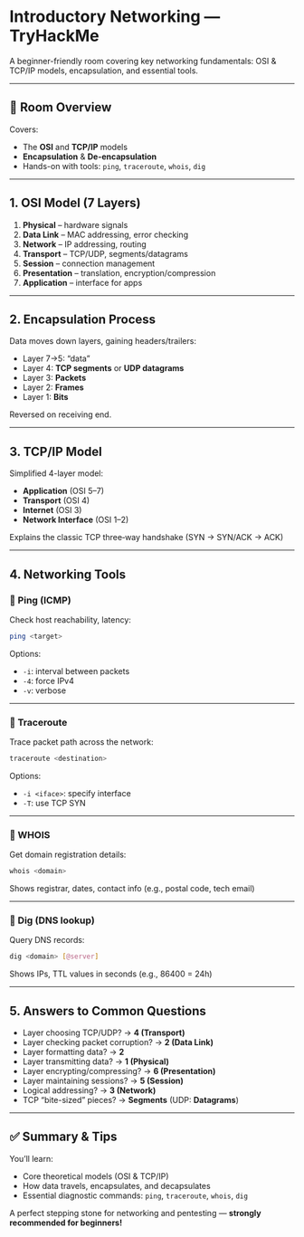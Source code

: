 
# Introductory Networking — TryHackMe

A beginner-friendly room covering key networking fundamentals: OSI & TCP/IP models, encapsulation, and essential tools.

---

## 🧩 Room Overview

Covers:

- The **OSI** and **TCP/IP** models
- **Encapsulation** & **De-encapsulation**
- Hands-on with tools: `ping`, `traceroute`, `whois`, `dig`

---

## 1. OSI Model (7 Layers)

1. **Physical** – hardware signals  
2. **Data Link** – MAC addressing, error checking  
3. **Network** – IP addressing, routing  
4. **Transport** – TCP/UDP, segments/datagrams  
5. **Session** – connection management  
6. **Presentation** – translation, encryption/compression  
7. **Application** – interface for apps

---

## 2. Encapsulation Process

Data moves down layers, gaining headers/trailers:

- Layer 7→5: “data”  
- Layer 4: **TCP segments** or **UDP datagrams**  
- Layer 3: **Packets**  
- Layer 2: **Frames**  
- Layer 1: **Bits**  

Reversed on receiving end.

---

## 3. TCP/IP Model

Simplified 4-layer model:

- **Application** (OSI 5–7)  
- **Transport** (OSI 4)  
- **Internet** (OSI 3)  
- **Network Interface** (OSI 1–2)

Explains the classic TCP three‑way handshake (SYN → SYN/ACK → ACK)

---

## 4. Networking Tools

### 🔹 Ping (ICMP)
Check host reachability, latency:  
```bash
ping <target>
```

Options:

- `-i`: interval between packets  
- `-4`: force IPv4  
- `-v`: verbose

---

### 🔹 Traceroute
Trace packet path across the network:  
```bash
traceroute <destination>
```
Options:

- `-i <iface>`: specify interface  
- `-T`: use TCP SYN

---

### 🔹 WHOIS
Get domain registration details:  
```bash
whois <domain>
```
Shows registrar, dates, contact info (e.g., postal code, tech email)

---

### 🔹 Dig (DNS lookup)
Query DNS records:  
```bash
dig <domain> [@server]
```
Shows IPs, TTL values in seconds (e.g., 86400 = 24h)

---

## 5. Answers to Common Questions

- Layer choosing TCP/UDP? → **4 (Transport)**  
- Layer checking packet corruption? → **2 (Data Link)**  
- Layer formatting data? → **2**  
- Layer transmitting data? → **1 (Physical)**  
- Layer encrypting/compressing? → **6 (Presentation)**  
- Layer maintaining sessions? → **5 (Session)**  
- Logical addressing? → **3 (Network)**  
- TCP “bite-sized” pieces? → **Segments** (UDP: **Datagrams**)

---

## ✅ Summary & Tips

You’ll learn:

- Core theoretical models (OSI & TCP/IP)  
- How data travels, encapsulates, and decapsulates  
- Essential diagnostic commands: `ping`, `traceroute`, `whois`, `dig`

A perfect stepping stone for networking and pentesting — **strongly recommended for beginners!**
